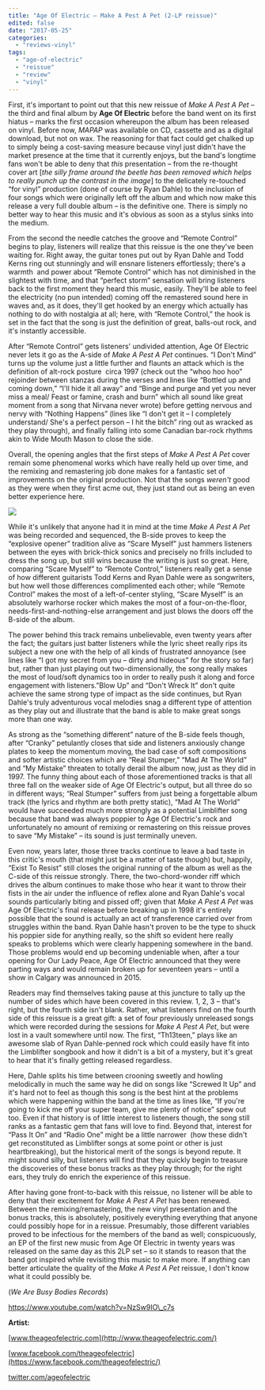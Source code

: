 ```yaml
---
title: "Age Of Electric – Make A Pest A Pet (2-LP reissue)"
edited: false
date: "2017-05-25"
categories:
  - "reviews-vinyl"
tags:
  - "age-of-electric"
  - "reissue"
  - "review"
  - "vinyl"
---
```


First, it's important to point out that this new reissue of _Make A Pest A Pet –_ the third and final album by **Age Of Electric** before the band went on its first hiatus – marks the first occasion whereupon the album has been released on vinyl. Before now, _MAPAP_ was available on CD, cassette and as a digital download, but not on wax. The reasoning for that fact could get chalked up to simply being a cost-saving measure because vinyl just didn't have the market presence at the time that it currently enjoys, but the band's longtime fans won't be able to deny that _this_ presentation – from the re-thought cover art \[_the silly frame around the beetle has been removed which helps to really punch up the contrast in the image_\] to the delicately re-touched “for vinyl” production (done of course by Ryan Dahle) to the inclusion of four songs which were originally left off the album and which now make this release a very full double album – is the definitive one. There is simply no better way to hear this music and it's obvious as soon as a stylus sinks into the medium.

From the second the needle catches the groove and “Remote Control” begins to play, listeners will realize that this reissue is the one they've been waiting for. Right away, the guitar tones put out by Ryan Dahle and Todd Kerns ring out stunningly and will ensnare listeners effortlessly; there's a warmth  and power about “Remote Control” which has not diminished in the slightest with time, and that “perfect storm” sensation will bring listeners back to the first moment they heard this music, easily. They'll be able to feel the electricity (no pun intended) coming off the remastered sound here in waves and, as it does, they'll get hooked by an energy which actually has nothing to do with nostalgia at all; here, with “Remote Control,” the hook is set in the fact that the song is just the definition of great, balls-out rock, and it's instantly accessible.

After “Remote Control” gets listeners' undivided attention, Age Of Electric never lets it go as the A-side of _Make A Pest A Pet_ continues. “I Don't Mind” turns up the volume just a little further and flaunts an attack which is the definition of alt-rock posture  circa 1997 (check out the “whoo hoo hoo” rejoinder between stanzas during the verses and lines like “Bottled up and coming down,” “I'll hide it all away” and “Binge and purge and yet you never miss a meal/ Feast or famine, crash and burn” which all sound like great moment from a song that Nirvana never wrote) before getting nervous and nervy with “Nothing Happens” (lines like “I don't get it – I completely understand/ She's a perfect person – I hit the bitch” ring out as wracked as they play through), and finally falling into some Canadian bar-rock rhythms akin to Wide Mouth Mason to close the side.

Overall, the opening angles that the first steps of _Make A Pest A Pet_ cover remain some phenomenal works which have really held up over time, and the remixing and remastering job done makes for a fantastic set of improvements on the original production. Not that the songs _weren't_ good as they were when they first acme out, they just stand out as being an even better experience here.

![](https://hellbound.ca/wp-content/uploads/2017/05/Age-of-Electric.jpg)

While it's unlikely that anyone had it in mind at the time _Make A Pest A Pet_ was being recorded and sequenced, the B-side proves to keep the “explosive opener” tradition alive as “Scare Myself” just hammers listeners between the eyes with brick-thick sonics and precisely no frills included to dress the song up, but still wins because the writing is just so great. Here, comparing “Scare Myself” to “Remote Control,” listeners really get a sense of how different guitarists Todd Kerns and Ryan Dahle were as songwriters, but how well those differences complimented each other; while “Remote Control” makes the most of a left-of-center styling, “Scare Myself” is an absolutely warhorse rocker which makes the most of a four-on-the-floor, needs-first-and-nothing-else arrangement and just blows the doors off the B-side of the album.

The power behind this track remains unbelievable, even twenty years after the fact; the guitars just batter listeners while the lyric sheet really rips its subject a new one with the help of all kinds of frustrated annoyance (see lines like “I got my secret from you – dirty and hideous” for the story so far) but, rather than just playing out two-dimensionally, the song really makes the most of loud/soft dynamics too in order to really push it along and force engagement with listeners.”Blow Up” and “Don't Wreck It” don't quite achieve the same strong type of impact as the side continues, but Ryan Dahle's truly adventurous vocal melodies snag a different type of attention as they play out and illustrate that the band is able to make great songs more than one way.

As strong as the “something different” nature of the B-side feels though, after “Cranky” petulantly closes that side and listeners anxiously change plates to keep the momentum moving, the bad case of soft compositions and softer artistic choices which are “Real Stumper,” “Mad At The World” and “My Mistake” threaten to totally derail the album now, just as they did in 1997. The funny thing about each of those aforementioned tracks is that all three fall on the weaker side of Age Of Electric's output, but all three do so in different ways; “Real Stumper” suffers from just being a forgettable album track (the lyrics and rhythm are both pretty static), “Mad At The World” would have succeeded much more strongly as a potential Limblifter song because that band was always poppier to Age Of Electric's rock and unfortunately no amount of remixing or remastering on this reissue proves to save “My Mistake” – its sound is just terminally uneven.

Even now, years later, those three tracks continue to leave a bad taste in this critic's mouth (that might just be a matter of taste though) but, happily, “Exist To Resist” still closes the original running of the album as well as the C-side of this reissue strongly. There, the two-chord-wonder riff which drives the album continues to make those who hear it want to throw their fists in the air under the influence of reflex alone and Ryan Dahle's vocal sounds particularly biting and pissed off; given that _Make A Pest A Pet_ was Age Of Electric's final release before breaking up in 1998 it's entirely possible that the sound is actually an act of transference carried over from struggles within the band. Ryan Dahle hasn't proven to be the type to shuck his poppier side for anything really, so the shift so evident here really speaks to problems which were clearly happening somewhere in the band. Those problems would end up becoming undeniable when, after a tour opening for Our Lady Peace, Age Of Electric announced that they were parting ways and would remain broken up for seventeen years – until a show in Calgary was announced in 2015.

Readers may find themselves taking pause at this juncture to tally up the number of sides which have been covered in this review. 1, 2, 3 – that's right, but the fourth side isn't blank. Rather, what listeners find on the fourth side of this reissue is a great gift: a set of four previously unreleased songs which were recorded during the sessions for _Make A Pest A Pet_, but were lost in a vault somewhere until now. The first, “Th13teen,” plays like an awesome slab of Ryan Dahle-penned rock which could easily have fit into the Limblifter songbook and how it didn't is a bit of a mystery, but it's great to hear that it's finally getting released regardless.

Here, Dahle splits his time between crooning sweetly and howling melodically in much the same way he did on songs like “Screwed It Up” and it's hard not to feel as though this song is the best hint at the problems which were happening within the band at the time as lines like, “If you're going to kick me off your super team, give me plenty of notice” spew out too. Even if that history is of little interest to listeners though, the song still ranks as a fantastic gem that fans will love to find. Beyond that, interest for “Pass It On” and “Radio One” might be a little narrower  (how these didn't get reconstituted as Limblifter songs at some point or other is just heartbreaking), but the historical merit of the songs is beyond repute. It might sound silly, but listeners will find that they quickly begin to treasure the discoveries of these bonus tracks as they play through; for the right ears, they truly do enrich the experience of this reissue.

After having gone front-to-back with this reissue, no listener will be able to deny that their excitement for _Make A Pest A Pet_ has been renewed. Between the remixing/remastering, the new vinyl presentation and the bonus tracks, this is absolutely, positively everything everything that anyone could possibly hope for in a reissue. Presumably, those different variables proved to be infectious for the members of the band as well; conspicuously, an EP of the first new music from Age Of Electric in twenty years was released on the same day as this 2LP set – so it stands to reason that the band got inspired while revisiting this music to make more. If anything can better articulate the quality of the _Make A Pest A Pet_ reissue, I don't know what it could possibly be.

(_We Are Busy Bodies Records_)

https://www.youtube.com/watch?v=NzSw9IO\_c7s

**Artist:**

[www.theageofelectric.com](http://www.theageofelectric.com/)

[www.facebook.com/theageofelectric](https://www.facebook.com/theageofelectric/)

[twitter.com/ageofelectric](https://twitter.com/ageofelectric?ref_src=twsrc%5Egoogle%7Ctwcamp%5Eserp%7Ctwgr%5Eauthor)

